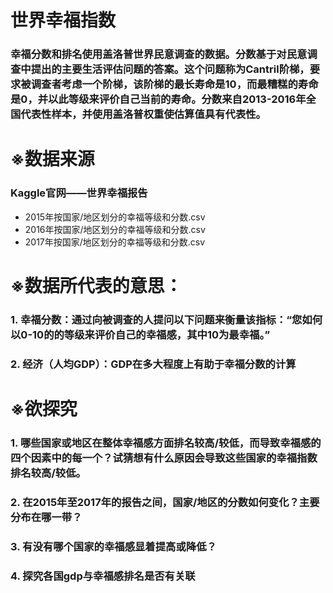# 世界幸福指数

### 幸福分数和排名使用盖洛普世界民意调查的数据。分数基于对民意调查中提出的主要生活评估问题的答案。这个问题称为Cantril阶梯，要求被调查者考虑一个阶梯，该阶梯的最长寿命是10，而最糟糕的寿命是0，并以此等级来评价自己当前的寿命。分数来自2013-2016年全国代表性样本，并使用盖洛普权重使估算值具有代表性。

# ※数据来源
### Kaggle官网——世界幸福报告
- 2015年按国家/地区划分的幸福等级和分数.csv
- 2016年按国家/地区划分的幸福等级和分数.csv
- 2017年按国家/地区划分的幸福等级和分数.csv

# ※数据所代表的意思：

### 1. 幸福分数：通过向被调查的人提问以下问题来衡量该指标：“您如何以0-10的的等级来评价自己的幸福感，其中10为最幸福。”
### 2.  经济（人均GDP）：GDP在多大程度上有助于幸福分数的计算

# ※欲探究
### 1. 哪些国家或地区在整体幸福感方面排名较高/较低，而导致幸福感的四个因素中的每一个？试猜想有什么原因会导致这些国家的幸福指数排名较高/较低。
### 2. 在2015年至2017年的报告之间，国家/地区的分数如何变化？主要分布在哪一带？
### 3. 有没有哪个国家的幸福感显着提高或降低？
### 4. 探究各国gdp与幸福感排名是否有关联

